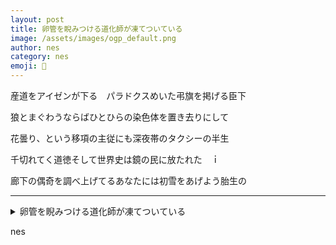 ```yaml
---
layout: post
title: 卵管を睨みつける道化師が凍てついている
image: /assets/images/ogp_default.png
author: nes
category: nes
emoji: 🌇
---
```


<div class="tanka-area"><div class="tanka">
<p>産道をアイゼンが下る　パラドクスめいた弔旗を掲げる臣下</p>
<p>狼とまぐわうならばひとひらの染色体を置き去りにして</p>
<p>花曇り、という移項の主従にも深夜帯のタクシーの半生</p>
<p>千切れてく道徳そして世界史は鏡の民に放たれた　ｉ</p>
<p>廊下の偶奇を調べ上げてるあなたには初雪をあげよう胎生の</p></div></div>

---

<details><summary>卵管を睨みつける道化師が凍てついている</summary>
産道をアイゼンが下る　パラドクスめいた弔旗を掲げる臣下<br/>
狼とまぐわうならばひとひらの染色体を置き去りにして<br/>
花曇り、という移項の主従にも深夜帯のタクシーの半生<br/>
千切れてく道徳そして世界史は鏡の民に放たれた　ｉ<br/>
廊下の偶奇を調べ上げてるあなたには初雪をあげよう胎生の<br/>
</details>

nes
